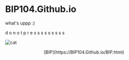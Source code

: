 # BIP104.Github.io

what's uppp   :)


<p>d o n o t p r e s s s s s s s s s</p>


![cat](https://th.bing.com/th/id/OIP.ljMJuWXDy6I02KuBhzTNZgHaFj?rs=1&pid=ImgDetMain)

<p align="center">[BIP](https://BIP104.Github.io/BIP.html)</p>
